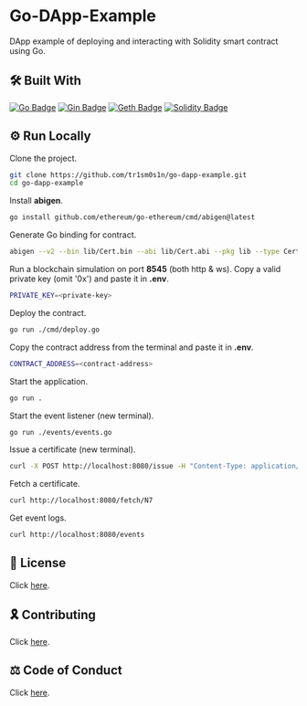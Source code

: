 # Go-DApp-Example

DApp example of deploying and interacting with Solidity smart contract using Go.

## 🛠 Built With

[![Go Badge](https://img.shields.io/badge/Go-00ADD8?logo=go&logoColor=fff&style=for-the-badge)](https://go.dev/)
[![Gin Badge](https://img.shields.io/badge/Gin-008ECF?logo=gin&logoColor=fff&style=for-the-badge)](https://gin-gonic.com/)
[![Geth Badge](https://img.shields.io/badge/Geth-3C3C3D?logo=ethereum&logoColor=fff&style=for-the-badge)](https://geth.ethereum.org/)
[![Solidity Badge](https://img.shields.io/badge/Solidity-363636?logo=solidity&logoColor=fff&style=for-the-badge)](https://soliditylang.org/)

## ⚙️ Run Locally

Clone the project.

```bash
git clone https://github.com/tr1sm0s1n/go-dapp-example.git
cd go-dapp-example
```

Install **abigen**.

```bash
go install github.com/ethereum/go-ethereum/cmd/abigen@latest
```

Generate Go binding for contract.

```bash
abigen --v2 --bin lib/Cert.bin --abi lib/Cert.abi --pkg lib --type Cert --out lib/Cert.go
```

Run a blockchain simulation on port **8545** (both http & ws). Copy a valid private key (omit '0x') and paste it in **.env**.

```bash
PRIVATE_KEY=<private-key>
```

Deploy the contract.

```bash
go run ./cmd/deploy.go
```

Copy the contract address from the terminal and paste it in **.env**.

```bash
CONTRACT_ADDRESS=<contract-address>
```

Start the application.

```bash
go run .
```

Start the event listener (new terminal).

```bash
go run ./events/events.go
```

Issue a certificate (new terminal).

```bash
curl -X POST http://localhost:8080/issue -H "Content-Type: application/json" -d '{"id": "N7", "name": "Shepard", "course": "ETH-GO", "grade": "A", "date": "28-03-25"}'
```

Fetch a certificate.

```bash
curl http://localhost:8080/fetch/N7
```

Get event logs.

```bash
curl http://localhost:8080/events
```

## 📜 License

Click [here](./LICENSE.md).

## 🎗️ Contributing

Click [here](./CONTRIBUTING.md).

## ⚖️ Code of Conduct

Click [here](./CODE_OF_CONDUCT.md).
